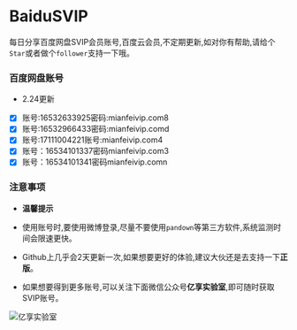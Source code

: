 # BaiduSVIP

每日分享百度网盘SVIP会员账号,百度云会员,不定期更新,如对你有帮助,请给个`Star`或者做个`follower`支持一下哦。

### 百度网盘账号 

- 2.24更新

- [x] 账号:16532633925密码:mianfeivip.com8 
- [x] 账号:16532966433密码:mianfeivip.comd
- [x] 账号:17111004221账号:mianfeivip.com4
- [x] 账号：16534101337密码mianfeivip.com3
- [x] 账号：16534101341密码mianfeivip.comn

### 注意事项

- **温馨提示**

- 使用账号时,要使用微博登录,尽量不要使用`pandown`等第三方软件,系统监测时间会限速更快。

- Github上几乎会2天更新一次,如果想要更好的体验,建议大伙还是去支持一下**正版**。

- 如果想要得到更多账号,可以关注下面微信公众号**亿享实验室**,即可随时获取SVIP账号。

![亿享实验室](https://ae01.alicdn.com/kf/H5082b6f3bdfc456bb7b5de0f9c104212L.png)
